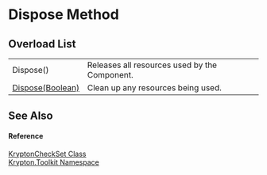 # Dispose Method


## Overload List
<table>
<tr>
<td>Dispose()</td>
<td>Releases all resources used by the Component.</td></tr>
<tr>
<td><a href="b9193d23-7a51-6523-f247-0668ac898655.md">Dispose(Boolean)</a></td>
<td>Clean up any resources being used.</td></tr>
</table>

## See Also


#### Reference
<a href="33b6d7b5-2bd5-556a-6424-4f441188708e.md">KryptonCheckSet Class</a>  
<a href="79d2eac2-21f4-54ff-7552-b20c33c30600.md">Krypton.Toolkit Namespace</a>  

